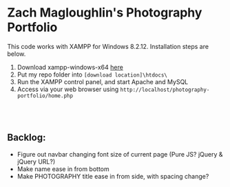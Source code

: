 # Zach Magloughlin's Photography Portfolio

This code works with XAMPP for Windows 8.2.12. Installation steps are below.

1. Download xampp-windows-x64 [here](https://sourceforge.net/projects/xampp/files/XAMPP%20Windows/8.2.12/)
2. Put my repo folder into `[download location]\htdocs\`
3. Run the XAMPP control panel, and start Apache and MySQL
4. Access via your web browser using `http://localhost/photography-portfolio/home.php`

<br />
<br />

## Backlog:

- Figure out navbar changing font size of current page (Pure JS? jQuery & jQuery URL?)
- Make name ease in from bottom
- Make PHOTOGRAPHY title ease in from side, with spacing change?